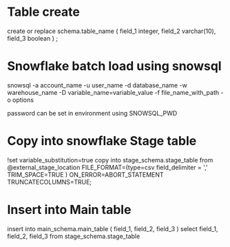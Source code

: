 # Table create
 create or replace schema.table_name
 (
 field_1 integer, 
 field_2 varchar(10),
 field_3 boolean
 ) ;

# Snowflake batch load using snowsql

snowsql -a account_name -u user_name -d database_name -w warehouse_name -D variable_name=variable_value -f file_name_with_path -o options

password can be set in environment using SNOWSQL_PWD

# Copy into snowflake Stage table
!set variable_substitution=true
copy into stage_schema.stage_table
from @external_stage_location
FILE_FORMAT=(type=csv field_delimiter = ',' TRIM_SPACE=TRUE ) ON_ERROR=ABORT_STATEMENT TRUNCATECOLUMNS=TRUE;

# Insert into Main table

insert into main_schema.main_table
(
field_1,
field_2,
field_3
)
select
field_1,
field_2,
field_3
from stage_schema.stage_table
